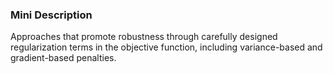### Mini Description

Approaches that promote robustness through carefully designed regularization terms in the objective function, including variance-based and gradient-based penalties.
